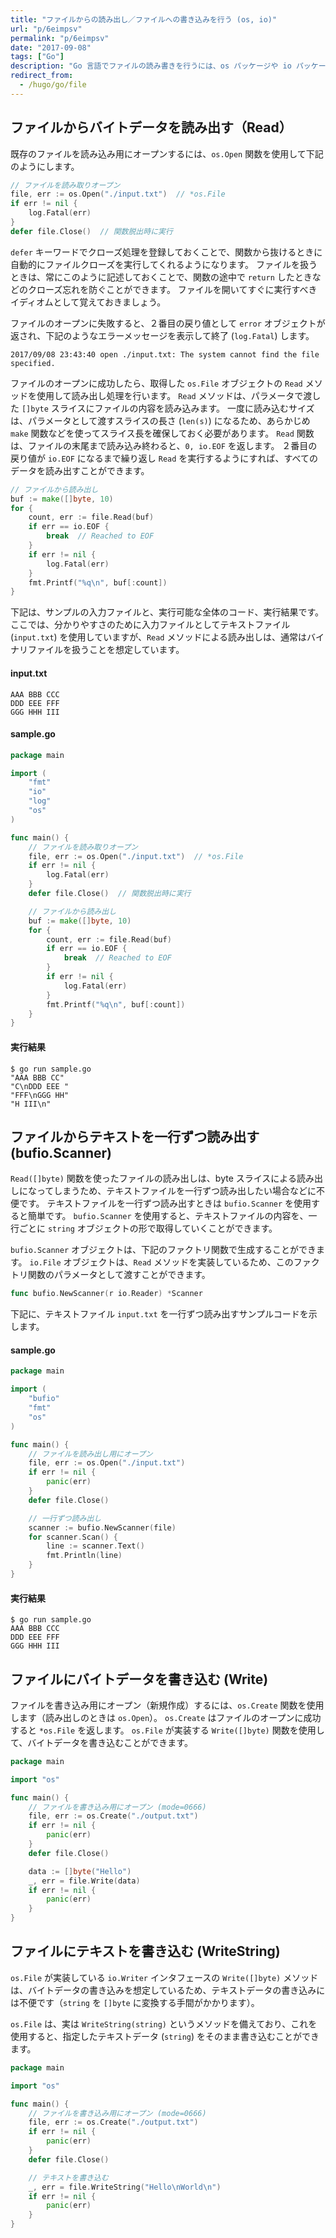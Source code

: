 ```yaml
---
title: "ファイルからの読み出し／ファイルへの書き込みを行う (os, io)"
url: "p/6eimpsv"
permalink: "p/6eimpsv"
date: "2017-09-08"
tags: ["Go"]
description: "Go 言語でファイルの読み書きを行うには、os パッケージや io パッケージを使用します。"
redirect_from:
  - /hugo/go/file
---
```


ファイルからバイトデータを読み出す（Read）
----

既存のファイルを読み込み用にオープンするには、`os.Open` 関数を使用して下記のようにします。

~~~ go
// ファイルを読み取りオープン
file, err := os.Open("./input.txt")  // *os.File
if err != nil {
	log.Fatal(err)
}
defer file.Close()  // 関数脱出時に実行
~~~

`defer` キーワードでクローズ処理を登録しておくことで、関数から抜けるときに自動的にファイルクローズを実行してくれるようになります。
ファイルを扱うときは、常にこのように記述しておくことで、関数の途中で `return` したときなどのクローズ忘れを防ぐことができます。
ファイルを開いてすぐに実行すべきイディオムとして覚えておきましょう。

ファイルのオープンに失敗すると、２番目の戻り値として `error` オブジェクトが返され、下記のようなエラーメッセージを表示して終了 (`log.Fatal`) します。

~~~
2017/09/08 23:43:40 open ./input.txt: The system cannot find the file specified.
~~~

ファイルのオープンに成功したら、取得した `os.File` オブジェクトの `Read` メソッドを使用して読み出し処理を行います。
`Read` メソッドは、パラメータで渡した `[]byte` スライスにファイルの内容を読み込みます。
一度に読み込むサイズは、パラメータとして渡すスライスの長さ (`len(s)`) になるため、あらかじめ `make` 関数などを使ってスライス長を確保しておく必要があります。
`Read` 関数は、ファイルの末尾まで読み込み終わると、`0, io.EOF` を返します。
２番目の戻り値が `io.EOF` になるまで繰り返し `Read` を実行するようにすれば、すべてのデータを読み出すことができます。

~~~ go
// ファイルから読み出し
buf := make([]byte, 10)
for {
	count, err := file.Read(buf)
	if err == io.EOF {
		break  // Reached to EOF
	}
	if err != nil {
		log.Fatal(err)
	}
	fmt.Printf("%q\n", buf[:count])
}
~~~

下記は、サンプルの入力ファイルと、実行可能な全体のコード、実行結果です。
ここでは、分かりやすさのために入力ファイルとしてテキストファイル (`input.txt`) を使用していますが、`Read` メソッドによる読み出しは、通常はバイナリファイルを扱うことを想定しています。

#### input.txt

~~~
AAA BBB CCC
DDD EEE FFF
GGG HHH III
~~~

#### sample.go

~~~ go
package main

import (
	"fmt"
	"io"
	"log"
	"os"
)

func main() {
	// ファイルを読み取りオープン
	file, err := os.Open("./input.txt")  // *os.File
	if err != nil {
		log.Fatal(err)
	}
	defer file.Close()  // 関数脱出時に実行

	// ファイルから読み出し
	buf := make([]byte, 10)
	for {
		count, err := file.Read(buf)
		if err == io.EOF {
			break  // Reached to EOF
		}
		if err != nil {
			log.Fatal(err)
		}
		fmt.Printf("%q\n", buf[:count])
	}
}
~~~

#### 実行結果

~~~
$ go run sample.go
"AAA BBB CC"
"C\nDDD EEE "
"FFF\nGGG HH"
"H III\n"
~~~


ファイルからテキストを一行ずつ読み出す (bufio.Scanner)
----

`Read([]byte)` 関数を使ったファイルの読み出しは、byte スライスによる読み出しになってしまうため、テキストファイルを一行ずつ読み出したい場合などに不便です。
テキストファイルを一行ずつ読み出すときは `bufio.Scanner` を使用すると簡単です。
`bufio.Scanner` を使用すると、テキストファイルの内容を、一行ごとに `string` オブジェクトの形で取得していくことができます。

`bufio.Scanner` オブジェクトは、下記のファクトリ関数で生成することができます。
`io.File` オブジェクトは、`Read` メソッドを実装しているため、このファクトリ関数のパラメータとして渡すことができます。

~~~ go
func bufio.NewScanner(r io.Reader) *Scanner
~~~

下記に、テキストファイル `input.txt` を一行ずつ読み出すサンプルコードを示します。

#### sample.go

~~~ go
package main

import (
	"bufio"
	"fmt"
	"os"
)

func main() {
	// ファイルを読み出し用にオープン
	file, err := os.Open("./input.txt")
	if err != nil {
		panic(err)
	}
	defer file.Close()

	// 一行ずつ読み出し
	scanner := bufio.NewScanner(file)
	for scanner.Scan() {
		line := scanner.Text()
		fmt.Println(line)
	}
}
~~~

#### 実行結果

~~~
$ go run sample.go
AAA BBB CCC
DDD EEE FFF
GGG HHH III
~~~


ファイルにバイトデータを書き込む (Write)
----

ファイルを書き込み用にオープン（新規作成）するには、`os.Create` 関数を使用します（読み出しのときは `os.Open`）。
`os.Create` はファイルのオープンに成功すると `*os.File` を返します。
`os.File` が実装する `Write([]byte)` 関数を使用して、バイトデータを書き込むことができます。

~~~ go
package main

import "os"

func main() {
	// ファイルを書き込み用にオープン (mode=0666)
	file, err := os.Create("./output.txt")
	if err != nil {
		panic(err)
	}
	defer file.Close()

	data := []byte("Hello")
	_, err = file.Write(data)
	if err != nil {
		panic(err)
	}
}
~~~


ファイルにテキストを書き込む (WriteString)
----

`os.File` が実装している `io.Writer` インタフェースの `Write([]byte)` メソッドは、バイトデータの書き込みを想定しているため、テキストデータの書き込みには不便です（`string` を `[]byte` に変換する手間がかかります）。

`os.File` は、実は `WriteString(string)` というメソッドを備えており、これを使用すると、指定したテキストデータ (`string`) をそのまま書き込むことができます。

~~~ go
package main

import "os"

func main() {
	// ファイルを書き込み用にオープン (mode=0666)
	file, err := os.Create("./output.txt")
	if err != nil {
		panic(err)
	}
	defer file.Close()

	// テキストを書き込む
	_, err = file.WriteString("Hello\nWorld\n")
	if err != nil {
		panic(err)
	}
}
~~~

